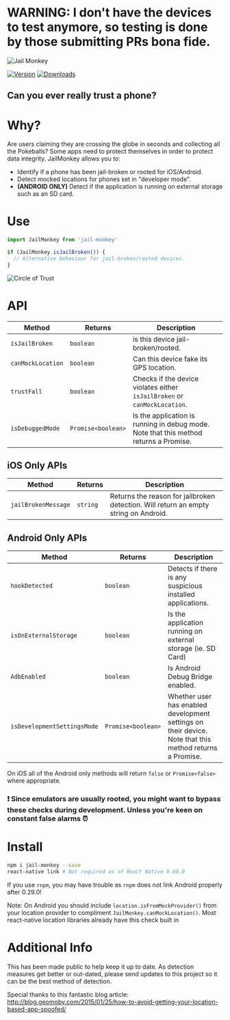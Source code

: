 # WARNING:  I don't have the devices to test anymore, so testing is done by those submitting PRs bona fide.

![Jail Monkey](./_art/JailMonkey.jpg)

[![Version](https://img.shields.io/npm/v/jail-monkey.svg)](https://www.npmjs.com/package/jail-monkey) [![Downloads](https://img.shields.io/npm/dm/jail-monkey.svg)](https://npmcharts.com/compare/jail-monkey?minimal=true)

## Can you ever really trust a phone?

# Why?
Are users claiming they are crossing the globe in seconds and collecting all the Pokeballs?  Some apps need to protect themselves in order to protect data integrity.  JailMonkey allows you to:
* Identify if a phone has been jail-broken or rooted for iOS/Android.
* Detect mocked locations for phones set in "developer mode".
* **(ANDROID ONLY)** Detect if the application is running on external storage such as an SD card.

# Use
```javascript
import JailMonkey from 'jail-monkey'

if (JailMonkey.isJailBroken()) {
  // Alternative behaviour for jail-broken/rooted devices.
}
```

![Circle of Trust](./_art/trust.jpg)

# API

Method | Returns | Description
---|---|---
`isJailBroken` | `boolean` | is this device jail-broken/rooted.
`canMockLocation` | `boolean` | Can this device fake its GPS location.
`trustFall` | `boolean` | Checks if the device violates either `isJailBroken` or `canMockLocation`.
`isDebuggedMode` | `Promise<boolean>` | Is the application is running in debug mode. Note that this method returns a Promise.

## iOS Only APIs

Method | Returns | Description
---|---|---
`jailBrokenMessage` | `string` | Returns the reason for jailbroken detection. Will return an empty string on Android.

## Android Only APIs

Method | Returns | Description
---|---|---
`hookDetected` | `boolean` | Detects if there is any suspicious installed applications.
`isOnExternalStorage` | `boolean` | Is the application running on external storage (ie. SD Card)
`AdbEnabled` | `boolean` | Is Android Debug Bridge enabled.
`isDevelopmentSettingsMode` | `Promise<boolean>` | Whether user has enabled development settings on their device. Note that this method returns a Promise.

On iOS all of the Android only methods will return `false` or `Promise<false>` where appropriate.

### :exclamation: Since emulators are usually rooted, you might want to bypass these checks during development.  Unless you're keen on constant false alarms :alarm_clock:

# Install

```bash
npm i jail-monkey --save
react-native link # Not required as of React Native 0.60.0
```

If you use `rnpm`, you may have trouble as `rnpm` does not link Android properly after 0.29.0!

Note: On Android you should include `location.isFromMockProvider()` from your location provider to compliment `JailMonkey.canMockLocation()`.  Most react-native location libraries already have this check built in

# Additional Info
This has been made public to help keep it up to date.  As detection measures get better or out-dated, please send updates to this project so it can be the best method of detection.

Special thanks to this fantastic blog article:  http://blog.geomoby.com/2015/01/25/how-to-avoid-getting-your-location-based-app-spoofed/
